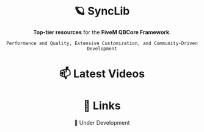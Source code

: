 <div align="center">

  # 🪐 SyncLib

**Top-tier resources** for the **FiveM QBCore Framework**.

`Performance and Quality, Extensive Customization, and Community-Driven Development`

  # 📫 Latest Videos



  # 🎂 Links

🚧 Under Development

</div>
